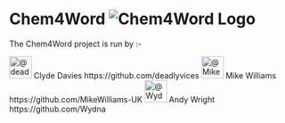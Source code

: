 # Chem4Word <img src="https://raw.githubusercontent.com/Chem4Word/Organsation/master/Images/C4W-Banner-329x57.png" alt="Chem4Word Logo"/>

The Chem4Word project is run by :-

<img class="avatar" src="https://avatars2.githubusercontent.com/u/10074162?s=80&amp;v=4" alt="@deadlyvices" data-hovercard-user-id="10074162" width="40" height="40">
Clyde Davies https://github.com/deadlyvices

<img class="avatar" src="https://avatars2.githubusercontent.com/u/13162784?s=80&amp;v=4" alt="@MikeWilliams-UK" data-hovercard-user-id="13162784" width="40" height="40">
Mike Williams https://github.com/MikeWilliams-UK

<img class="avatar" src="https://avatars0.githubusercontent.com/u/3438413?s=80&amp;v=4" alt="@Wydna" data-hovercard-user-id="3438413" width="40" height="40">
Andy Wright https://github.com/Wydna
